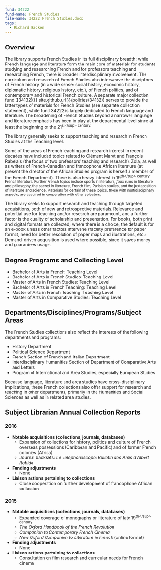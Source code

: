 ```yaml
---
fund: 34222
fund-name: French Studies
file-name: 34222 French Studies.docx
tags:
  - Richard Hacken
---
```


## Overview

The library supports French Studies in its full disciplinary breadth: while French language and literature form the main core of materials for students studying and researching French and for professors teaching and researching French, there is broader interdisciplinary involvement. The curriculum and research of French Studies also interweave the disciplines of French history (in a wide sense: social history, economic history, diplomatic history, religious history, etc.), of French politics, and of contemporary and historical French culture. A separate major collection fund ([34132]({{ site.github.url }}/<wbr>policies/<wbr>34132)) serves to provide the latter types of materials for French Studies (see separate collection statement), while fund 34222 is largely dedicated to French language and literature. The broadening of French Studies beyond a narrower language and literature emphasis has been in play at the departmental level since at least the beginning of the 21<sup>st</<wbr>sup> century.

The library generally seeks to support teaching and research in French Studies at the Teaching level.

Some of the areas of French teaching and research interest in recent decades have included topics related to Clément Marot and François Rabelais (the focus of two professors' teaching and research), Zola, as well as writers of French-Canadian and francophone African literature (at present the director of the African Studies program is herself a member of the French Department). There is also heavy interest in 19<sup>th</<wbr>sup> century French literature. Further French topics include sports in literature, _faux_ ruins in literature and philosophy, the sacred in literature, French film, Parisian studies, and the juxtaposition of literature and science. Materials for certain of these topics, those with multidisciplinary aspects, are acquired in cooperation with other selectors.

The library seeks to support research and teaching through targeted acquisitions, both of new and retrospective materials. Relevance and potential use for teaching and/<wbr>or research are paramount, and a further factor is the quality of scholarship and presentation. For books, both print and digital formats are collected; where there is a choice, the default is for an e-book unless other factors intervene (faculty preference for paper format, need for better resolution of paper maps and illustrations, etc.)  Demand-driven acquisition is used where possible, since it saves money and guarantees usage.

## Degree Programs and Collecting Level

- Bachelor of Arts in French: Teaching Level
- Bachelor of Arts in French Studies: Teaching Level
- Master of Arts in French Studies: Teaching Level
- Bachelor of Arts in French Teaching: Teaching Level
- Master of Arts in French Teaching: Teaching Level
- Master of Arts in Comparative Studies: Teaching Level

## Departments/<wbr>Disciplines/<wbr>Programs/<wbr>Subject Areas

The French Studies collections also reflect the interests of the following departments and programs:

- History Department
- Political Science Department
- French Section of French and Italian Department
- Interdisciplinary Humanities Section of Department of Comparative Arts and Letters
- Program of International and Area Studies, especially European Studies

Because language, literature and area studies have cross-disciplinary implications, these French collections also offer support for research and teaching in other departments, primarily in the Humanities and Social Sciences as well as in related area studies.

## Subject Librarian Annual Collection Reports

### 2016
- **Notable acquisitions (collections, journals, databases)**
  - Expansion of collections for history, politics and culture of French overseas possessions (Caribbean and Pacific) and of former French colonies (Africa)
  - Journal backsets: _Le Téléphonoscope: Bulletin des Amis d'Albert Robida_
- **Funding adjustments**
  - None
- **Liaison actions pertaining to collections**
  - Close cooperation on further development of francophone African collection

### 2015
- **Notable acquisitions (collections, journals, databases)**
  - Expanded coverage of monographs on literature of late 19<sup>th</<wbr>sup> century
  - _The Oxford Handbook of the French Revolution_
  - _Companion to Contemporary French Cinema_
  - _New Oxford Companion to Literature in French_ (online format)
- **Funding adjustments**
  - None
- **Liaison actions pertaining to collections**
  - Consultation on film research and curricular needs for French cinema
